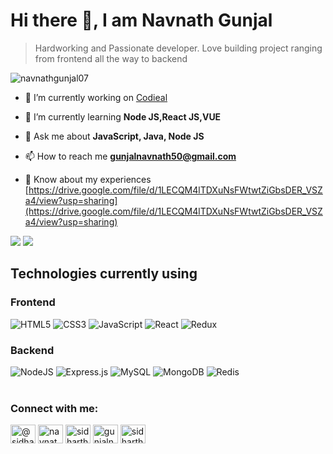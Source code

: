 # Hi there 👋, I am Navnath Gunjal

> Hardworking and Passionate developer. Love building project ranging from frontend all the way to backend

<p align="left"> <img src="https://komarev.com/ghpvc/?username=navnathgunjal07&label=Profile%20views&color=0e75b6&style=flat" alt="navnathgunjal07" /> </p>

- 🔭 I’m currently working on [Codieal](https://github.com/NavnathGunjal07/codeial)

- 🌱 I’m currently learning **Node JS,React JS,VUE**

- 💬 Ask me about **JavaScript, Java, Node JS**

- 📫 How to reach me **gunjalnavnath50@gmail.com**

- 📄 Know about my experiences [https://drive.google.com/file/d/1LECQM4lTDXuNsFWtwtZiGbsDER_VSZa4/view?usp=sharing](https://drive.google.com/file/d/1LECQM4lTDXuNsFWtwtZiGbsDER_VSZa4/view?usp=sharing)


<div>
  <img src="https://github-readme-stats.vercel.app/api?username=navnathgunjal07&show_icons=true&theme=radical"/>
  <img  src="https://github-readme-stats.vercel.app/api/top-langs/?username=navnathgunjal07&layout=compact"/>
</div>

## Technologies currently using

### Frontend

<div>
  <img  alt="HTML5" src="https://img.shields.io/badge/html5-%23E34F26.svg?style=for-the-badge&logo=html5&logoColor=white"/>
  <img  alt="CSS3" src="https://img.shields.io/badge/css3-%231572B6.svg?style=for-the-badge&logo=css3&logoColor=white"/>
  <img  alt="JavaScript" src="https://img.shields.io/badge/javascript-%23323330.svg?style=for-the-badge&logo=javascript&logoColor=%23F7DF1E"/>
  <img  alt="React" src="https://img.shields.io/badge/react-%2320232a.svg?style=for-the-badge&logo=react&logoColor=%2361DAFB"/>
  <img  alt="Redux" src="https://img.shields.io/badge/redux-%23593d88.svg?style=for-the-badge&logo=redux&logoColor=white"/>  
</div>

### Backend

<div>
  <img  alt="NodeJS" src="https://img.shields.io/badge/node.js-%2343853D.svg?style=for-the-badge&logo=node-dot-js&logoColor=white"/>
  <img  alt="Express.js" src="https://img.shields.io/badge/express.js-%23404d59.svg?style=for-the-badge&logo=express&logoColor=%2361DAFB"/>
  <img  alt="MySQL" src="https://img.shields.io/badge/mysql-%2300f.svg?style=for-the-badge&logo=mysql&logoColor=white"/>
  <img  alt="MongoDB" src ="https://img.shields.io/badge/MongoDB-%234ea94b.svg?style=for-the-badge&logo=mongodb&logoColor=white"/>
  <img  alt="Redis" src="https://img.shields.io/badge/redis-%23DD0031.svg?style=for-the-badge&logo=redis&logoColor=white"/>  
</div>

<br />

<h3 align="left">Connect with me:</h3>
<p align="left">
<a href="https://codepen.io/sidharthgunjal" target="blank"><img align="center" src="https://raw.githubusercontent.com/rahuldkjain/github-profile-readme-generator/master/src/images/icons/Social/codepen.svg" alt="@sidharthgunjal" height="30" width="40" /></a>
<a href="https://linkedin.com/in/navnathgunjal" target="blank"><img align="center" src="https://raw.githubusercontent.com/rahuldkjain/github-profile-readme-generator/master/src/images/icons/Social/linked-in-alt.svg" alt="navnathgunjal" height="30" width="40" /></a>
<a href="https://instagram.com/sidharthgunjal" target="blank"><img align="center" src="https://raw.githubusercontent.com/rahuldkjain/github-profile-readme-generator/master/src/images/icons/Social/instagram.svg" alt="sidharthgunjal" height="30" width="40" /></a>
<a href="https://www.hackerrank.com/gunjalnavnath50" target="blank"><img align="center" src="https://raw.githubusercontent.com/rahuldkjain/github-profile-readme-generator/master/src/images/icons/Social/hackerrank.svg" alt="gunjalnavnath50" height="30" width="40" /></a>
<a href="https://www.leetcode.com/sidharth_gunjal" target="blank"><img align="center" src="https://raw.githubusercontent.com/rahuldkjain/github-profile-readme-generator/master/src/images/icons/Social/leet-code.svg" alt="sidharth_gunjal" height="30" width="40" /></a>
</p>


